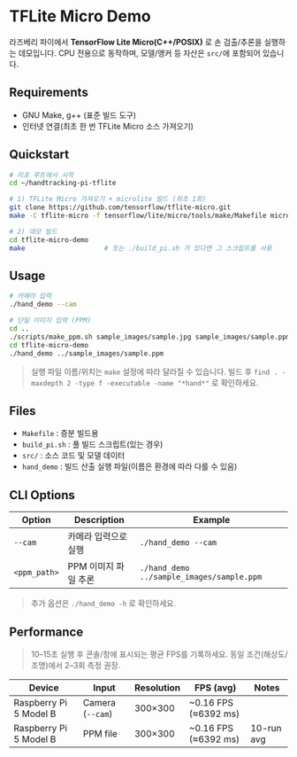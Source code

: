 # TFLite Micro Demo

라즈베리 파이에서 **TensorFlow Lite Micro(C++/POSIX)** 로 손 검출/추론을 실행하는 데모입니다. CPU 전용으로 동작하며, 모델/앵커 등 자산은 `src/`에 포함되어 있습니다.

## Requirements

- GNU Make, g++ (표준 빌드 도구)
- 인터넷 연결(최초 한 번 TFLite Micro 소스 가져오기)

## Quickstart

```bash
# 리포 루트에서 시작
cd ~/handtracking-pi-tflite

# 1) TFLite Micro 가져오기 + microlite 빌드 (최초 1회)
git clone https://github.com/tensorflow/tflite-micro.git
make -C tflite-micro -f tensorflow/lite/micro/tools/make/Makefile microlite

# 2) 데모 빌드
cd tflite-micro-demo
make                    # 또는 ./build_pi.sh 가 있다면 그 스크립트를 사용
```

## Usage

```bash
# 카메라 입력
./hand_demo --cam

# 단일 이미지 입력 (PPM)
cd ..
./scripts/make_ppm.sh sample_images/sample.jpg sample_images/sample.ppm
cd tflite-micro-demo
./hand_demo ../sample_images/sample.ppm
```

> 실행 파일 이름/위치는 `make` 설정에 따라 달라질 수 있습니다. 빌드 후 `find . -maxdepth 2 -type f -executable -name "*hand*"` 로 확인하세요.

## Files

- `Makefile` : 증분 빌드용
- `build_pi.sh` : 풀 빌드 스크립트(있는 경우)
- `src/` : 소스 코드 및 모델 데이터
- `hand_demo` : 빌드 산출 실행 파일(이름은 환경에 따라 다를 수 있음)

## CLI Options

| Option       | Description          | Example                                   |
| ------------ | -------------------- | ----------------------------------------- |
| `--cam`      | 카메라 입력으로 실행 | `./hand_demo --cam`                       |
| `<ppm_path>` | PPM 이미지 파일 추론 | `./hand_demo ../sample_images/sample.ppm` |

> 추가 옵션은 `./hand_demo -h` 로 확인하세요.

## Performance

> 10–15초 실행 후 콘솔/창에 표시되는 평균 FPS를 기록하세요. 동일 조건(해상도/조명)에서 2–3회 측정 권장.

| Device                 | Input            | Resolution | FPS (avg)            | Notes      |
| ---------------------- | ---------------- | ---------- | -------------------- | ---------- |
| Raspberry Pi 5 Model B | Camera (`--cam`) | 300×300    | ~0.16 FPS (≈6392 ms) |            |
| Raspberry Pi 5 Model B | PPM file         | 300×300    | ~0.16 FPS (≈6392 ms) | 10-run avg |
